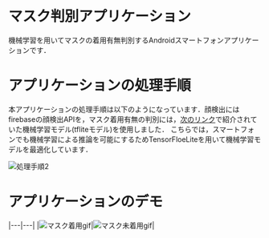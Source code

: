 # マスク判別アプリケーション
機械学習を用いてマスクの着用有無判別するAndroidスマートフォンアプリケーションです．

# アプリケーションの処理手順
本アプリケーションの処理手順は以下のようになっています．顔検出にはfirebaseの顔検出APIを，マスク着用有無の判別には，[次のリンク](https://www.pyimagesearch.com/2020/05/04/covid-19-face-mask-detector-with-opencv-keras-tensorflow-and-deep-learning/)で紹介されていた機械学習モデル(tfliteモデル)を使用しました．
こちらでは，スマートフォンでも機械学習による推論を可能にするためTensorFloeLiteを用いて機械学習モデルを最適化しています．

![処理手順2](https://user-images.githubusercontent.com/81143699/114265956-a279da80-9a2e-11eb-8d0e-1fd7dc98795f.PNG)

# アプリケーションのデモ

|---|---|
|![マスク着用gif](https://user-images.githubusercontent.com/81143699/114266455-73189d00-9a31-11eb-99b3-a2bb44d1f593.gif)|![マスク未着用gif](https://user-images.githubusercontent.com/81143699/114268074-300ef780-9a3a-11eb-86cb-4d589ef85ae9.gif)|


